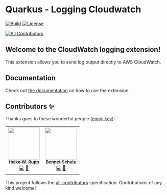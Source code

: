 # Quarkus - Logging Cloudwatch
[![Build](https://github.com/quarkiverse/quarkus-logging-cloudwatch/workflows/Build/badge.svg)](https://github.com/quarkiverse/quarkus-logging-cloudwatch/actions?query=workflow%3ABuild)
[![License](https://img.shields.io/badge/License-Apache%202.0-blue.svg)](https://opensource.org/licenses/Apache-2.0)

<!-- ALL-CONTRIBUTORS-BADGE:START - Do not remove or modify this section -->
[![All Contributors](https://img.shields.io/badge/all_contributors-2-orange.svg?style=flat-square)](#contributors-)
<!-- ALL-CONTRIBUTORS-BADGE:END -->

## Welcome to the CloudWatch logging extension!

This extension allows you to send log output directly to AWS CloudWatch.

## Documentation

Check out [the documentation](https://github.com/quarkiverse/quarkus-logging-cloudwatch/blob/main/docs/modules/ROOT/pages/index.adoc) on how
to use the extension.

## Contributors ✨

Thanks goes to these wonderful people ([emoji key](https://allcontributors.org/docs/en/emoji-key)):

<!-- ALL-CONTRIBUTORS-LIST:START - Do not remove or modify this section -->
<!-- prettier-ignore-start -->
<!-- markdownlint-disable -->
<table>
  <tr>
    <td align="center"><a href="https://medium.com/@pilhuhn"><img src="https://avatars.githubusercontent.com/u/208246?v=4?s=100" width="100px;" alt=""/><br /><sub><b>Heiko W. Rupp</b></sub></a><br /><a href="https://github.com/quarkiverse/quarkus-logging-cloudwatch/commits?author=pilhuhn" title="Code">💻</a> <a href="#maintenance-pilhuhn" title="Maintenance">🚧</a></td>
    <td align="center"><a href="http://bennet-schulz.com"><img src="https://avatars.githubusercontent.com/u/8372856?v=4?s=100" width="100px;" alt=""/><br /><sub><b>Bennet Schulz</b></sub></a><br /><a href="https://github.com/quarkiverse/quarkus-logging-cloudwatch/commits?author=bennetelli" title="Code">💻</a> <a href="#maintenance-bennetelli" title="Maintenance">🚧</a></td>
  </tr>
</table>

<!-- markdownlint-restore -->
<!-- prettier-ignore-end -->

<!-- ALL-CONTRIBUTORS-LIST:END -->

This project follows the [all-contributors](https://github.com/all-contributors/all-contributors) specification. Contributions of any kind welcome!
